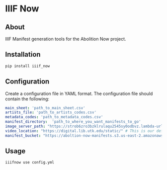 # IIIF Now

## About

IIIF Manifest generation tools for the Abolition Now project.

## Installation

```bash
pip install iiif_now
```

## Configuration

Create a configuration file in YAML format. The configuration file should contain the following:

```yaml
main_sheet: 'path_to_main_sheet.csv'
artists_file: 'path_to_artists_codes.csv'
metadata_codes: 'path_to_metadata_codes.csv'
manifest_directory:  'path_to_where_you_want_manifests_to_go'
image_server_path: "https://strob6zro3bzklrulaqu2545sy0odbvz.lambda-url.us-east-2.on.aws/iiif/3/" # This is our default Image Server as of April 2, 2024.
video_location: "https://digital.lib.utk.edu/static/" # This is our default video location as of April 2, 2024. It will move in the future.
manifest_bucket: "https://aboltion-now-manifests.s3.us-east-2.amazonaws.com/" # This is a unique pattern for naming canvases. It should not be dereferenceable. 404 preferred.
```

## Usage

```bash
iiifnow use config.yml
```